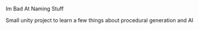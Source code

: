 Im Bad At Naming Stuff

Small unity project to learn a few things about procedural generation and AI
